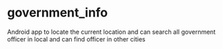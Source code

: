 # government_info
Android app to locate the current location and can search all government officer in local and can find officer in other cities
